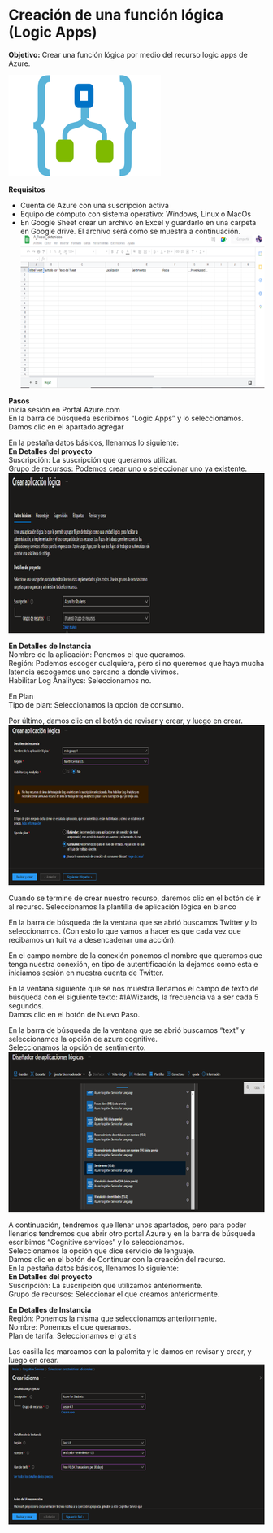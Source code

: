 # Creación de una función lógica (Logic Apps) 
**Objetivo:** Crear una función lógica por medio del recurso logic apps de Azure.

![](/imagenes/Logic-Apps.png)

**Requisitos**
- Cuenta de Azure con una suscripción activa
- Equipo de cómputo con sistema operativo: Windows, Linux o MacOs
- En Google Sheet crear un archivo en Excel y guardarlo en una carpeta en Google drive. El archivo será como se muestra a continuación.
![](/imagenes/Imagen0.png)
 
**Pasos**  
inicia sesión en Portal.Azure.com  
En la barra de búsqueda escribimos “Logic Apps” y lo seleccionamos.  
Damos clic en el apartado agregar

En la pestaña datos básicos, llenamos lo siguiente:  
**En Detalles del proyecto**  
Suscripción: La suscripción que queramos utilizar.  
Grupo de recursos: Podemos crear uno o seleccionar uno ya existente.
![](/imagenes/Imagen1.png)

**En Detalles de Instancia**  
Nombre de la aplicación: Ponemos el que queramos.  
Región: Podemos escoger cualquiera, pero si no queremos que haya mucha latencia escogemos uno cercano a donde vivimos.  
Habilitar Log Analitycs: Seleccionamos no.

En Plan  
Tipo de plan: Seleccionamos la opción de consumo.

Por último, damos clic en el botón de revisar y crear, y luego en crear.
![](/imagenes/Imagen2.png)

Cuando se termine de crear nuestro recurso, daremos clic en el botón de ir al recurso.
Seleccionamos la plantilla de aplicación lógica en blanco

En la barra de búsqueda de la ventana que se abrió buscamos Twitter y lo seleccionamos. (Con esto lo que vamos a hacer es que cada vez que recibamos un tuit va a desencadenar una acción).

En el campo nombre de la conexión ponemos el nombre que queramos que tenga nuestra conexión, en tipo de autentificación la dejamos como esta e iniciamos sesión en nuestra cuenta de Twitter.

En la ventana siguiente que se nos muestra llenamos el campo de texto de búsqueda con el siguiente texto: #IAWizards, la frecuencia va a ser cada 5 segundos.  
Damos clic en el botón de Nuevo Paso.

En la barra de búsqueda de la ventana que se abrió buscamos “text” y seleccionamos la opción de azure cognitive.  
Seleccionamos la opción de sentimiento.
![](/imagenes/Imagen3.png)

A continuación, tendremos que llenar unos apartados, pero para poder llenarlos tendremos que abrir otro portal Azure y en la barra de búsqueda escribimos “Cognitive services” y lo seleccionamos.  
Seleccionamos la opción que dice servicio de lenguaje.  
Damos clic en el botón de Continuar con la creación del recurso.  
En la pestaña datos básicos, llenamos lo siguiente:  
**En Detalles del proyecto**  
Suscripción: La suscripción que utilizamos anteriormente.  
Grupo de recursos: Seleccionar el que creamos anteriormente.

**En Detalles de Instancia**  
Región: Ponemos la misma que seleccionamos anteriormente.  
Nombre: Ponemos el que queramos.  
Plan de tarifa: Seleccionamos el gratis 

Las casilla las marcamos con la palomita y le damos en revisar y crear, y luego en crear.
![](/imagenes/Imagen4.png)